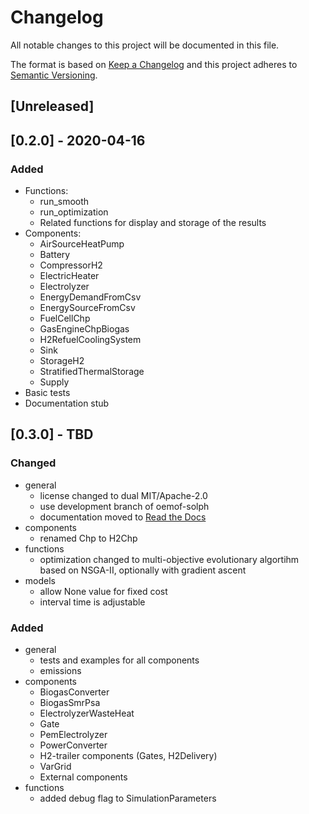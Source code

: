 # Changelog
All notable changes to this project will be documented in this file.

The format is based on [Keep a Changelog](http://keepachangelog.com/en/1.0.0/)
and this project adheres to [Semantic Versioning](http://semver.org/spec/v2.0.0.html).

## [Unreleased]

## [0.2.0] - 2020-04-16

### Added
- Functions:
    - run\_smooth
    - run\_optimization
    - Related functions for display and storage of the results
- Components:
    - AirSourceHeatPump
    - Battery
    - CompressorH2
    - ElectricHeater
    - Electrolyzer
    - EnergyDemandFromCsv
    - EnergySourceFromCsv
    - FuelCellChp
    - GasEngineChpBiogas
    - H2RefuelCoolingSystem
    - Sink
    - StorageH2
    - StratifiedThermalStorage
    - Supply
- Basic tests
- Documentation stub

## [0.3.0] - TBD

### Changed
- general
    - license changed to dual MIT/Apache-2.0
    - use development branch of oemof-solph
    - documentation moved to [Read the Docs](https://smooth.readthedocs.io)
- components
    - renamed Chp to H2Chp
- functions
    - optimization changed to multi-objective evolutionary algortihm based on NSGA-II, optionally with gradient ascent
- models
    - allow None value for fixed cost
    - interval time is adjustable

### Added
- general
    - tests and examples for all components
    - emissions
- components
    - BiogasConverter
    - BiogasSmrPsa
    - ElectrolyzerWasteHeat
    - Gate
    - PemElectrolyzer
    - PowerConverter
    - H2-trailer components (Gates, H2Delivery)
    - VarGrid
    - External components
- functions
    - added debug flag to SimulationParameters
